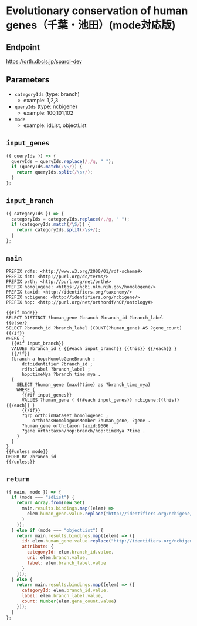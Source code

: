 # Evolutionary conservation of human genes（千葉・池田）(mode対応版)

## Endpoint

https://orth.dbcls.jp/sparql-dev

## Parameters
* `categoryIds` (type: branch)
  * example: 1,2,3
* `queryIds` (type: ncbigene)
  * example: 100,101,102
* `mode`
  * example: idList, objectList

## `input_genes`
```javascript
({ queryIds }) => {
  queryIds = queryIds.replace(/,/g, " ");
  if (queryIds.match(/\S/)) {
    return queryIds.split(/\s+/);
  } 
};
```

## `input_branch`
```javascript
({ categoryIds }) => {
  categoryIds = categoryIds.replace(/,/g, " ");
  if (categoryIds.match(/\S/)) {
    return categoryIds.split(/\s+/);
  } 
};
```

## `main`

```sparql
PREFIX rdfs: <http://www.w3.org/2000/01/rdf-schema#>
PREFIX dct: <http://purl.org/dc/terms/>
PREFIX orth: <http://purl.org/net/orth#>
PREFIX homologene: <https://ncbi.nlm.nih.gov/homologene/>
PREFIX taxid: <http://identifiers.org/taxonomy/>
PREFIX ncbigene: <http://identifiers.org/ncbigene/>
PREFIX hop: <http://purl.org/net/orthordf/hOP/ontology#>

{{#if mode}}
SELECT DISTINCT ?human_gene ?branch ?branch_id ?branch_label
{{else}}
SELECT ?branch_id ?branch_label (COUNT(?human_gene) AS ?gene_count)
{{/if}}
WHERE {
  {{#if input_branch}}
  VALUES ?branch_id { {{#each input_branch}} {{this}} {{/each}} }
  {{/if}}
  ?branch a hop:HomoloGeneBranch ;
      dct:identifier ?branch_id ;
      rdfs:label ?branch_label ;
      hop:timeMya ?branch_time_mya .
  {
    SELECT ?human_gene (max(?time) as ?branch_time_mya)
    WHERE {
      {{#if input_genes}}
      VALUES ?human_gene { {{#each input_genes}} ncbigene:{{this}} {{/each}} }
      {{/if}}
      ?grp orth:inDataset homologene: ;
          orth:hasHomologousMember ?human_gene, ?gene .
      ?human_gene orth:taxon taxid:9606 .
      ?gene orth:taxon/hop:branch/hop:timeMya ?time .
    }
  }
}
{{#unless mode}}
ORDER BY ?branch_id
{{/unless}}
```

## `return`

```javascript
({ main, mode }) => {
  if (mode === "idList") {
    return Array.from(new Set(
      main.results.bindings.map((elem) =>
        elem.human_gene.value.replace("http://identifiers.org/ncbigene/", "")
      )
    ));
  } else if (mode === "objectList") {
    return main.results.bindings.map((elem) => ({
      id: elem.human_gene.value.replace("http://identifiers.org/ncbigene/", ""),
      attribute: {
        categoryId: elem.branch_id.value,
        uri: elem.branch.value,
        label: elem.branch_label.value
      }
    }));
  } else {
    return main.results.bindings.map((elem) => ({
      categoryId: elem.branch_id.value,
      label: elem.branch_label.value,
      count: Number(elem.gene_count.value)
    }));
  }
};
```